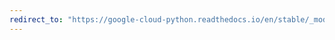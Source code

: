 ```yaml
---
redirect_to: "https://google-cloud-python.readthedocs.io/en/stable/_modules/google/cloud/firestore_v1beta1/proto/document_pb2.html"
---
```

